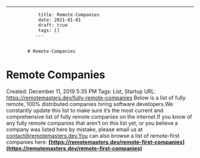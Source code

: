 ---
                title: Remote-Companies
                date: 2021-01-01    
                draft: true
                tags: []
               ---


            # Remote-Companies

# Remote Companies
Created: December 11, 2019 5:35 PM
Tags: List, Startup
URL: https://remotemasters.dev/fully-remote-companies
Below is a list of fully remote, 100% distributed companies hiring software developers.We constantly update this list to make sure it’s the most current and comprehensive list of fully remote companies on the internet.If you know of any fully remote companies that aren’t on this list yet, or you believe a company was listed here by mistake, please email us at contact@remotemasters.dev.You can also browse a list of remote-first companies here: **[https://remotemasters.dev/remote-first-companies](https://remotemasters.dev/remote-first-companies)**